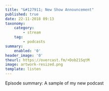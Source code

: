 ```yaml
---
title: "&#127911; New Show Announcement"
published: true
date: 22-11-2018 09:13
taxonomy:
    category:
        - stream
    tag:
        - podcasts
summary:
    enabled: '0'
header_image: '0'
theurl: https://overcast.fm/+Dob21SqtM
image: artwork-resized.png
template: listen
---
```

 
Episode summary: A sample of my new podcast
